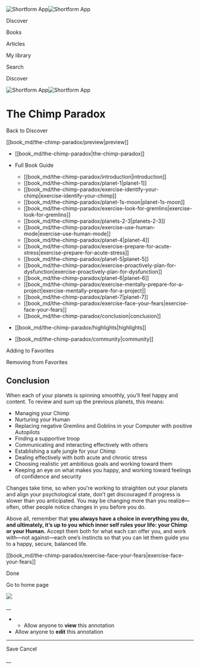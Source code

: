 ![Shortform App](/img/logo.36a2399e.svg)![Shortform App](/img/logo-dark.70c1b072.svg)

Discover

Books

Articles

My library

Search

Discover

![Shortform App](/img/logo.36a2399e.svg)![Shortform App](/img/logo-dark.70c1b072.svg)

# The Chimp Paradox

Back to Discover

[[book_md/the-chimp-paradox/preview|preview]]

  * [[book_md/the-chimp-paradox|the-chimp-paradox]]
  * Full Book Guide

    * [[book_md/the-chimp-paradox/introduction|introduction]]
    * [[book_md/the-chimp-paradox/planet-1|planet-1]]
    * [[book_md/the-chimp-paradox/exercise-identify-your-chimp|exercise-identify-your-chimp]]
    * [[book_md/the-chimp-paradox/planet-1s-moon|planet-1s-moon]]
    * [[book_md/the-chimp-paradox/exercise-look-for-gremlins|exercise-look-for-gremlins]]
    * [[book_md/the-chimp-paradox/planets-2-3|planets-2-3]]
    * [[book_md/the-chimp-paradox/exercise-use-human-mode|exercise-use-human-mode]]
    * [[book_md/the-chimp-paradox/planet-4|planet-4]]
    * [[book_md/the-chimp-paradox/exercise-prepare-for-acute-stress|exercise-prepare-for-acute-stress]]
    * [[book_md/the-chimp-paradox/planet-5|planet-5]]
    * [[book_md/the-chimp-paradox/exercise-proactively-plan-for-dysfunction|exercise-proactively-plan-for-dysfunction]]
    * [[book_md/the-chimp-paradox/planet-6|planet-6]]
    * [[book_md/the-chimp-paradox/exercise-mentally-prepare-for-a-project|exercise-mentally-prepare-for-a-project]]
    * [[book_md/the-chimp-paradox/planet-7|planet-7]]
    * [[book_md/the-chimp-paradox/exercise-face-your-fears|exercise-face-your-fears]]
    * [[book_md/the-chimp-paradox/conclusion|conclusion]]
  * [[book_md/the-chimp-paradox/highlights|highlights]]
  * [[book_md/the-chimp-paradox/community|community]]



Adding to Favorites 

Removing from Favorites 

## Conclusion

When each of your planets is spinning smoothly, you’ll feel happy and content. To review and sum up the previous planets, this means:

  * Managing your Chimp
  * Nurturing your Human
  * Replacing negative Gremlins and Goblins in your Computer with positive Autopilots
  * Finding a supportive troop
  * Communicating and interacting effectively with others
  * Establishing a safe jungle for your Chimp
  * Dealing effectively with both acute and chronic stress 
  * Choosing realistic yet ambitious goals and working toward them
  * Keeping an eye on what makes you happy, and working toward feelings of confidence and security



Changes take time, so when you're working to straighten out your planets and align your psychological state, don’t get discouraged if progress is slower than you anticipated. You may be changing more than you realize—often, other people notice changes in you before you do.

Above all, remember that **you always have a choice in everything you do, and ultimately, it’s up to you which inner self rules your life: your Chimp or your Human.** Accept them both for what each can offer you, and work with—not against—each one’s instincts so that you can let them guide you to a happy, secure, balanced life.

[[book_md/the-chimp-paradox/exercise-face-your-fears|exercise-face-your-fears]]

Done

Go to home page 

![](https://bat.bing.com/action/0?ti=56018282&Ver=2&mid=abb4b152-e7e0-4cbc-bbb8-5f42ee0e7567&sid=1711133063fa11eebdec89a8b8ae3bbc&vid=171147a063fa11eea7440fcfeb230d96&vids=0&msclkid=N&pi=0&lg=en-US&sw=800&sh=600&sc=24&nwd=1&tl=Shortform%20%7C%20Book&p=https%3A%2F%2Fwww.shortform.com%2Fapp%2Fbook%2Fthe-chimp-paradox%2Fconclusion&r=&lt=414&evt=pageLoad&sv=1&rn=914948)

__

  *   * Allow anyone to **view** this annotation
  * Allow anyone to **edit** this annotation



* * *

Save Cancel

__



